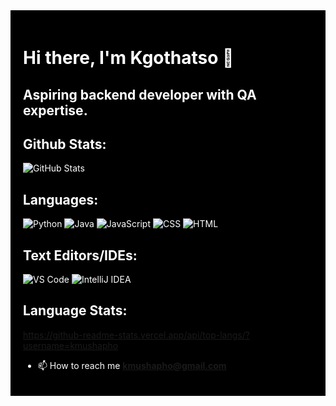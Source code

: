 <div style="background-color: black; color: white; padding: 20px;">
  
  # Hi there, I'm Kgothatso 👋
  
  ## Aspiring backend developer with QA expertise.

  ## Github Stats:
  
  ![GitHub Stats](https://github-readme-stats.vercel.app/api?username=kmushapho&show_icons=true)
  
  ## Languages:
  
  ![Python](https://img.shields.io/badge/Python-3776AB?style=for-the-badge&logo=python&logoColor=white)
  ![Java](https://img.shields.io/badge/Java-007396?style=for-the-badge&logo=java&logoColor=white)
  ![JavaScript](https://img.shields.io/github/languages/top/yourusername/yourrepository?color=yellow&logo=javascript)
  ![CSS](https://img.shields.io/github/languages/top/yourusername/yourrepository?color=blue&logo=css3)
  ![HTML](https://img.shields.io/github/languages/top/yourusername/yourrepository?color=orange&logo=html5)


  
  
  ## Text Editors/IDEs:
  
  ![VS Code](https://img.shields.io/badge/VS_Code-007ACC?style=for-the-badge&logo=visualstudiocode&logoColor=white)
  ![IntelliJ IDEA](https://img.shields.io/badge/IntelliJ_IDEA-000000?style=for-the-badge&logo=intellijidea&logoColor=white)
  
  ## Language Stats:
  
  https://github-readme-stats.vercel.app/api/top-langs/?username=kmushapho
  
  - 📫 How to reach me **kmushapho@gmail.com**

</div>

<!--
**kmushapho/kmushapho** is a ✨ _special_ ✨ repository because its `README.md` (this file) appears on your GitHub profile.

Here are some ideas to get you started:

- 🔭 I’m currently working on ...
- 🌱 I’m currently learning ...
- 👯 I’m looking to collaborate on ...
- 🤔 I’m looking for help with ...
- 💬 Ask me about ...
- 📫 How to reach me: ...
- 😄 Pronouns: ...
- ⚡ Fun fact: ...
-->

